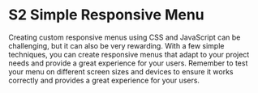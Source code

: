 # S2 Simple Responsive Menu

Creating custom responsive menus using CSS and JavaScript can be challenging, but it can also be very rewarding. With a few simple techniques, you can create responsive menus that adapt to your project needs and provide a great experience for your users. Remember to test your menu on different screen sizes and devices to ensure it works correctly and provides a great experience for your users.